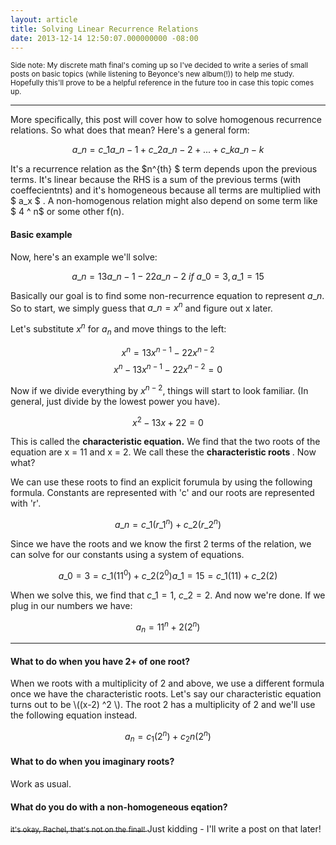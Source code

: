 ```yaml
---
layout: article
title: Solving Linear Recurrence Relations
date: 2013-12-14 12:50:07.000000000 -08:00
---
```

<small> Side note: My discrete math final's coming up so I've decided to write a series of small posts on basic topics (while listening to Beyonce's new album(!)) to help me study. Hopefully this'll prove to be a helpful reference in the future too in case this topic comes up.</small>

----
More specifically, this post will cover how to solve homogenous recurrence relations.  So what does that mean? Here's a general form:


$$ a\_n = c\_1 a\_{n-1} + c\_2 a\_{n-2} + ... + c\_k a\_{n-k}  $$

It's a recurrence relation as the $n^{th} $ term depends upon the previous terms. It's linear because the RHS is a sum of the previous terms (with coeffecientnts) and it's homogeneous because all terms are multiplied with $ a\_x $ . A non-homogenous relation might also depend on some term like $ 4 ^ n$ or some other f(n). 

<h4> Basic example </h4>
Now, here's an example we'll solve:

$$ a\_n = 13 a\_{n-1} - 22 a\_{n-2} \: if  \:a\_0 = 3, a\_1 = 15 $$


Basically our goal is to find some non-recurrence equation to represent $a\_n$. So to start, we simply guess that $a\_n = x ^n$ and figure out x later. 

Let's substitute $x^n$ for $a_n$ and move things to the left:

$$ x^n = 13 x ^{n-1} - 22 x^{n-2}$$
$$ x^n -  13 x ^{n-1} - 22 x^{n-2} = 0 $$
 
Now if we divide everything by $x^{n-2}$, things will start to look familiar. (In general, just divide by the lowest power you have).

$$ x^2 -  13 x  + 22 = 0 $$

This is called the <b>characteristic equation.</b> We find that the two roots of the equation are x = 11 and x = 2. We call these the <b> characteristic roots </b>. Now what?

We can use these roots to find an explicit forumula by using the following formula. Constants are represented with 'c' and our roots are represented with 'r'. 

$$ a\_n = c\_1 (r\_1^ n)  + c\_2 (r\_2^ n) $$ 

Since we have the roots and we know the first 2 terms of the relation, we can solve for our constants using a system of equations.

$$ a\_0 = 3 =  c\_1 (11^ 0)  + c\_2 (2^ 0)
a\_1 = 15 =   c\_1 (11)  + c\_2 (2) $$

When we solve this, we find that $c\_1 =1, \: c\_2 = 2$. And now we're done. If we plug in our numbers we have:

$$a_n = 11^n + 2(2 ^n) $$

---


 <h4> What to do when you have 2+ of one root?</h4>
When we roots with a multiplicity of 2 and above, we use a different formula once we have the characteristic roots. Let's say our characteristic equation turns out to be \((x-2) ^2 \). The root 2 has a multiplicity of 2 and we'll use the following equation instead.
 
 $$a_n = c_1 (2 ^n) + c_2 n (2^n)$$
 

 
 
 
 <h4> What to do when you imaginary roots?</h4>
 Work as usual.
 
<h4> What do you do with a non-homogeneous eqation?</h4>
<s> <small> it's okay, Rachel, that's not on the final! </small></s>
Just kidding - I'll write a post on that later!







